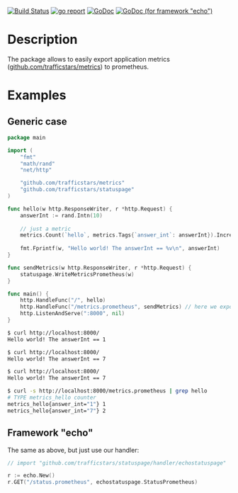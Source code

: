 [![Build Status](https://travis-ci.org/trafficstars/statuspage.svg?branch=master)](https://travis-ci.org/trafficstars/statuspage)
[![go report](https://goreportcard.com/badge/github.com/trafficstars/statuspage)](https://goreportcard.com/report/github.com/trafficstars/statuspage)
[![GoDoc](https://godoc.org/github.com/trafficstars/statuspage?status.svg)](https://godoc.org/github.com/trafficstars/statuspage)
[![GoDoc (for framework "echo")](https://godoc.org/github.com/trafficstars/statuspage/handler/echostatuspage?status.svg)](https://godoc.org/github.com/trafficstars/statuspage/handler/echostatuspage)

Description
===========

The package allows to easily export application metrics ([github.com/trafficstars/metrics](https://github.com/trafficstars/metrics)) to prometheus.

Examples
==========

Generic case
------------

```go
package main

import (
    "fmt"
    "math/rand"
    "net/http"

    "github.com/trafficstars/metrics"
    "github.com/trafficstars/statuspage"
)

func hello(w http.ResponseWriter, r *http.Request) {
    answerInt := rand.Intn(10)
        
    // just a metric
    metrics.Count(`hello`, metrics.Tags{`answer_int`: answerInt}).Increment()
        
    fmt.Fprintf(w, "Hello world! The answerInt == %v\n", answerInt)
}

func sendMetrics(w http.ResponseWriter, r *http.Request) {
    statuspage.WriteMetricsPrometheus(w)
}

func main() {
    http.HandleFunc("/", hello)
    http.HandleFunc("/metrics.prometheus", sendMetrics) // here we export metrics for prometheus
    http.ListenAndServe(":8000", nil)
}
```

```sh
$ curl http://localhost:8000/
Hello world! The answerInt == 1

$ curl http://localhost:8000/
Hello world! The answerInt == 7

$ curl http://localhost:8000/
Hello world! The answerInt == 7

$ curl -s http://localhost:8000/metrics.prometheus | grep hello
# TYPE metrics_hello counter
metrics_hello{answer_int="1"} 1
metrics_hello{answer_int="7"} 2
```

Framework "echo"
----------------

The same as above, but just use our handler: 
```go
// import "github.com/trafficstars/statuspage/handler/echostatuspage"

r := echo.New()
r.GET("/status.prometheus", echostatuspage.StatusPrometheus)
```